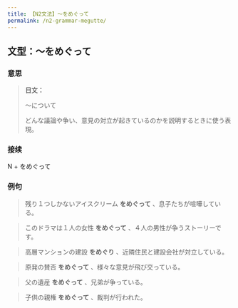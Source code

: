 ```yaml
---
title: 【N2文法】～をめぐって
permalink: /n2-grammar-megutte/
---
```


## 文型：～をめぐって

### 意思

> **日文：**
> 
> 〜について
> 
> どんな議論や争い、意見の対立が起きているのかを説明するときに使う表現。


### 接续

N + をめぐって

### 例句

> 残り１つしかないアイスクリーム **をめぐって** 、息子たちが喧嘩している。

> このドラマは１人の女性 **をめぐって** 、４人の男性が争うストーリーです。

> 高層マンションの建設 **をめぐり** 、近隣住民と建設会社が対立している。

> 原発の賛否 **をめぐって** 、様々な意見が飛び交っている。

> 父の遺産 **をめぐって** 、兄弟が争っている。

> 子供の親権 **をめぐって** 、裁判が行われた。

